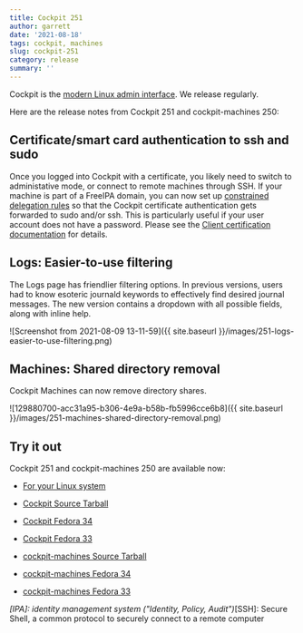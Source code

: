 ```yaml
---
title: Cockpit 251
author: garrett
date: '2021-08-18'
tags: cockpit, machines
slug: cockpit-251
category: release
summary: ''
---
```


Cockpit is the [modern Linux admin interface](https://cockpit-project.org/).
We release regularly.

Here are the release notes from Cockpit 251 and cockpit-machines 250:


## Certificate/smart card authentication to ssh and sudo

Once you logged into Cockpit with a certificate, you likely need to switch to administative mode, or connect to remote machines through SSH. If your machine is part of a FreeIPA domain, you can now set up [constrained delegation rules](https://www.freeipa.org/page/V4/Service_Constraint_Delegation) so that the Cockpit certificate authentication gets forwarded to sudo and/or ssh. This is particularly useful if your user account does not have a password. Please see the [Client certification documentation](https://cockpit-project.org/guide/latest/cert-authentication.html) for details.

## Logs: Easier-to-use filtering

The Logs page has friendlier filtering options. In previous versions, users had to know esoteric journald keywords to effectively find desired journal messages. The new version contains a dropdown with all possible fields, along with inline help.

![Screenshot from 2021-08-09 13-11-59]({{ site.baseurl }}/images/251-logs-easier-to-use-filtering.png)

## Machines: Shared directory removal

Cockpit Machines can now remove directory shares.

![129880700-acc31a95-b306-4e9a-b58b-fb5996cce6b8]({{ site.baseurl }}/images/251-machines-shared-directory-removal.png)


## Try it out

Cockpit 251 and cockpit-machines 250 are available now:

* [For your Linux system](https://cockpit-project.org/running.html)

* [Cockpit Source Tarball](https://github.com/cockpit-project/cockpit/releases/tag/251)
* [Cockpit Fedora 34](https://bodhi.fedoraproject.org/updates/?releases=F34&packages=cockpit)
* [Cockpit Fedora 33](https://bodhi.fedoraproject.org/updates/?releases=F33&packages=cockpit)
* [cockpit-machines Source Tarball](https://github.com/cockpit-project/cockpit-machines/releases/tag/250)
* [cockpit-machines Fedora 34](https://bodhi.fedoraproject.org/updates/?releases=F34&packages=cockpit-machines)
* [cockpit-machines Fedora 33](https://bodhi.fedoraproject.org/updates/?releases=F33&packages=cockpit-machines)

*[IPA]: identity management system ("Identity, Policy, Audit")*[SSH]: Secure Shell, a common protocol to securely connect to a remote computer